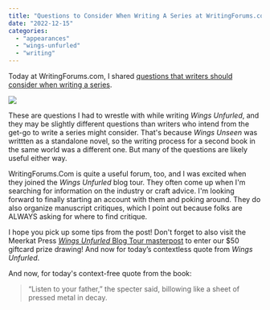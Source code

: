 ```yaml
---
title: "Questions to Consider When Writing A Series at WritingForums.com!"
date: "2022-12-15"
categories:
  - "appearances"
  - "wings-unfurled"
  - "writing"
---
```


Today at WritingForums.com, I shared [questions that writers should consider when writing a series](https://www.writingforums.com/threads/rebecca-gomez-farrell-shares-questions-to-consider-when-writing-a-series.201362/).

![](https://d2ypg8o05lff0b.cloudfront.net/wp-content/uploads/sites/3/2022/12/15224656/writingforumsbooktour.jpg)

These are questions I had to wrestle with while writing _Wings Unfurled_, and they may be slightly different questions than writers who intend from the get-go to write a series might consider. That's because _Wings Unseen_ was writtten as a standalone novel, so the writing process for a second book in the same world was a different one. But many of the questions are likely useful either way.

WritingForums.Com is quite a useful forum, too, and I was excited when they joined the _Wings Unfurled_ blog tour. They often come up when I'm searching for information on the industry or craft advice. I'm looking forward to finally starting an account with them and poking around. They do also organize manuscript critiques, which I point out because folks are ALWAYS asking for where to find critique.

I hope you pick up some tips from the post! Don't forget to also visit the Meerkat Press [_Wings Unfurled_ Blog Tour masterpost](https://meerkatpress.com/wings-unfurled-blog-tour-giveaway/) to enter our $50 giftcard prize drawing! And now for today’s contextless quote from _Wings Unfurled_.

And now, for today's context-free quote from the book:

> “Listen to your father,” the specter said, billowing like a sheet of pressed metal in decay.
